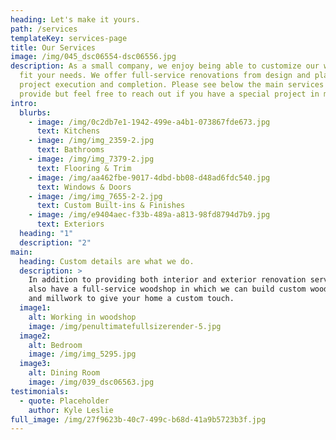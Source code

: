 ```yaml
---
heading: Let's make it yours.
path: /services
templateKey: services-page
title: Our Services
image: /img/045_dsc06554-dsc06556.jpg
description: As a small company, we enjoy being able to customize our work to
  fit your needs. We offer full-service renovations from design and planning, to
  project execution and completion. Please see below the main services we
  provide but feel free to reach out if you have a special project in mind!
intro:
  blurbs:
    - image: /img/0c2db7e1-1942-499e-a4b1-073867fde673.jpg
      text: Kitchens
    - image: /img/img_2359-2.jpg
      text: Bathrooms
    - image: /img/img_7379-2.jpg
      text: Flooring & Trim
    - image: /img/aa462fbe-9017-4dbd-bb08-d48ad6fdc540.jpg
      text: Windows & Doors
    - image: /img/img_7655-2-2.jpg
      text: Custom Built-ins & Finishes
    - image: /img/e9404aec-f33b-489a-a813-98fd8794d7b9.jpg
      text: Exteriors
  heading: "1"
  description: "2"
main:
  heading: Custom details are what we do.
  description: >
    In addition to providing both interior and exterior renovation services, we
    also have a full-service woodshop in which we can build custom wood cabinets
    and millwork to give your home a custom touch. 
  image1:
    alt: Working in woodshop
    image: /img/penultimatefullsizerender-5.jpg
  image2:
    alt: Bedroom
    image: /img/img_5295.jpg
  image3:
    alt: Dining Room
    image: /img/039_dsc06563.jpg
testimonials:
  - quote: Placeholder
    author: Kyle Leslie
full_image: /img/27f9623b-40c7-499c-b68d-41a9b5723b3f.jpg
---
```

